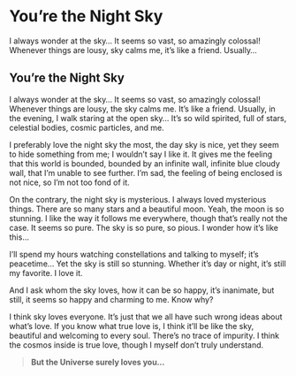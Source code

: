 # You’re the Night Sky

I always wonder at the sky… It seems so vast, so amazingly colossal! Whenever things are lousy, sky calms me, it’s like a friend. Usually…

## You’re the Night Sky <a id="5d6f"></a>

I always wonder at the sky… It seems so vast, so amazingly colossal! Whenever things are lousy, the sky calms me. It’s like a friend. Usually, in the evening, I walk staring at the open sky… It’s so wild spirited, full of stars, celestial bodies, cosmic particles, and me.

I preferably love the night sky the most, the day sky is nice, yet they seem to hide something from me; I wouldn’t say I like it. It gives me the feeling that this world is bounded, bounded by an infinite wall, infinite blue cloudy wall, that I’m unable to see further. I’m sad, the feeling of being enclosed is not nice, so I’m not too fond of it.

On the contrary, the night sky is mysterious. I always loved mysterious things. There are so many stars and a beautiful moon. Yeah, the moon is so stunning. I like the way it follows me everywhere, though that’s really not the case. It seems so pure. The sky is so pure, so pious. I wonder how it’s like this…

I’ll spend my hours watching constellations and talking to myself; it’s peacetime… Yet the sky is still so stunning. Whether it’s day or night, it’s still my favorite. I love it.

And I ask whom the sky loves, how it can be so happy, it’s inanimate, but still, it seems so happy and charming to me. Know why?

I think sky loves everyone. It’s just that we all have such wrong ideas about what’s love. If you know what true love is, I think it’ll be like the sky, beautiful and welcoming to every soul. There’s no trace of impurity. I think the cosmos inside is true love, though I myself don’t truly understand.

> **But the Universe surely loves you…**

